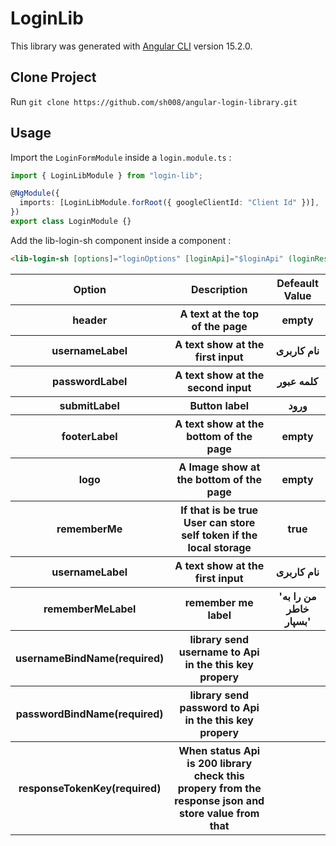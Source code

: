 # LoginLib

This library was generated with [Angular CLI](https://github.com/angular/angular-cli) version 15.2.0.

## Clone Project

Run `git clone https://github.com/sh008/angular-login-library.git`

## Usage

Import the `LoginFormModule` inside a `login.module.ts` :

```typescript
import { LoginLibModule } from "login-lib";

@NgModule({
  imports: [LoginLibModule.forRoot({ googleClientId: "Client Id" })],
})
export class LoginModule {}
```

Add the lib-login-sh component inside a component :

```html
<lib-login-sh [options]="loginOptions" [loginApi]="$loginApi" (loginRes)="loginRes($event)"> </lib-login-sh>
```

<table>
    <tr>
        <th>Option</th>
        <th>Description</th>
        <th>Defeault Value</th>
    </tr>
    <tr>
        <th>header</th>
        <th>A text at the top of the page</th>
        <th>empty</th>
    </tr>
        <tr>
        <th>usernameLabel</th>
        <th>A text show at the first input</th>
        <th>نام کاربری</th>
    </tr>
            <tr>
        <th>passwordLabel</th>
        <th>A text show at the second input</th>
        <th>کلمه عبور</th>
    </tr>
            <tr>
        <th>submitLabel</th>
        <th>Button label</th>
        <th>ورود</th>
    </tr>
            <tr>
        <th>footerLabel</th>
        <th>A text show at the bottom of the page</th>
        <th>empty</th>
    </tr>
            <tr>
        <th>logo</th>
        <th>A Image show at the bottom of the page</th>
        <th>empty</th>
    </tr>
            <tr>
        <th>rememberMe</th>
        <th>If that is be true User can store self token if the local storage</th>
        <th>true</th>
    </tr>
            <tr>
        <th>usernameLabel</th>
        <th>A text show at the first input</th>
        <th>نام کاربری</th>
    </tr>
            <tr>
        <th>rememberMeLabel</th>
        <th>remember me label</th>
        <th> 'من را به خاطر بسپار'</th>
    </tr>
            <tr>
        <th>usernameBindName(required)</th>
        <th>library send username to Api in the this key propery</th>
        <th></th>
    </tr>
            <tr>
        <th>passwordBindName(required)</th>
        <th>library send password to Api in the this key propery</th>
        <th></th>
    </tr>
            <tr>
        <th>responseTokenKey(required)</th>
        <th>When status Api is 200 library check this propery from the response json and store value from that</th>
        <th></th>
    </tr>
    
</table>
